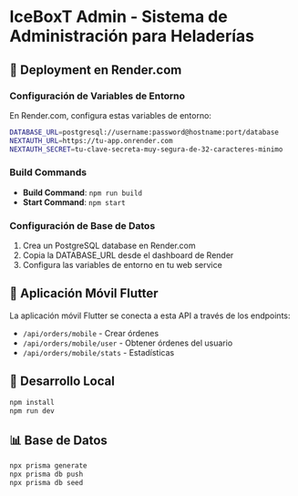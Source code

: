 # IceBoxT Admin - Sistema de Administración para Heladerías

## 🚀 Deployment en Render.com

### Configuración de Variables de Entorno

En Render.com, configura estas variables de entorno:

```bash
DATABASE_URL=postgresql://username:password@hostname:port/database
NEXTAUTH_URL=https://tu-app.onrender.com
NEXTAUTH_SECRET=tu-clave-secreta-muy-segura-de-32-caracteres-minimo
```

### Build Commands

- **Build Command**: `npm run build`
- **Start Command**: `npm start`

### Configuración de Base de Datos

1. Crea un PostgreSQL database en Render.com
2. Copia la DATABASE_URL desde el dashboard de Render
3. Configura las variables de entorno en tu web service

## 📱 Aplicación Móvil Flutter

La aplicación móvil Flutter se conecta a esta API a través de los endpoints:
- `/api/orders/mobile` - Crear órdenes
- `/api/orders/mobile/user` - Obtener órdenes del usuario
- `/api/orders/mobile/stats` - Estadísticas

## 🔧 Desarrollo Local

```bash
npm install
npm run dev
```

## 📊 Base de Datos

```bash
npx prisma generate
npx prisma db push
npx prisma db seed
```